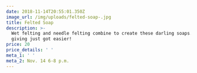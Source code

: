 ```yaml
---
date: 2018-11-14T20:55:01.350Z
image_url: /img/uploads/felted-soap-.jpg
title: Felted Soap
description: >-
  Wet felting and needle felting combine to create these darling soaps. Gift
  giving just got easier!
price: 20
price_details: ' '
meta_1: ' '
meta_2: Nov. 14 6-8 p.m.
---
```


